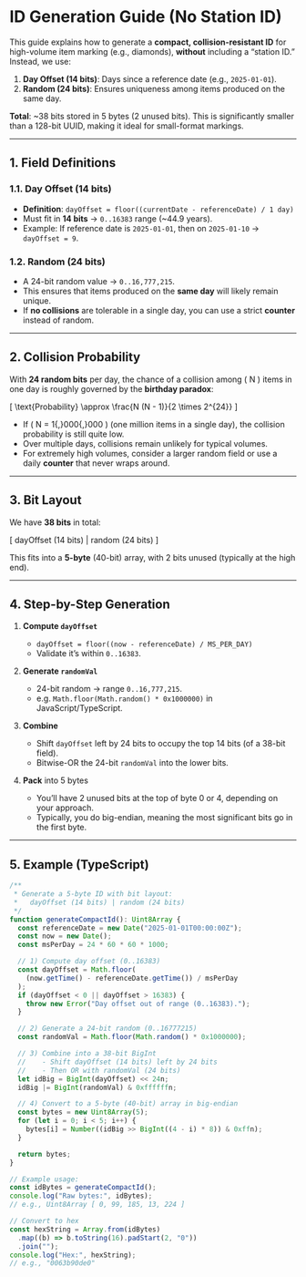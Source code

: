 # ID Generation Guide (No Station ID)

This guide explains how to generate a **compact, collision-resistant ID** for high-volume item marking (e.g., diamonds), **without** including a “station ID.” Instead, we use:

1. **Day Offset (14 bits)**: Days since a reference date (e.g., `2025-01-01`).  
2. **Random (24 bits)**: Ensures uniqueness among items produced on the same day.  

**Total**: ~38 bits stored in 5 bytes (2 unused bits). This is significantly smaller than a 128-bit UUID, making it ideal for small-format markings.

---

## 1. Field Definitions

### 1.1. Day Offset (14 bits)

- **Definition**: `dayOffset = floor((currentDate - referenceDate) / 1 day)`  
- Must fit in **14 bits** → `0..16383` range (~44.9 years).  
- Example: If reference date is `2025-01-01`, then on `2025-01-10` → `dayOffset = 9`.

### 1.2. Random (24 bits)

- A 24-bit random value → `0..16,777,215`.  
- This ensures that items produced on the **same day** will likely remain unique.  
- If **no collisions** are tolerable in a single day, you can use a strict **counter** instead of random.

---

## 2. Collision Probability

With **24 random bits** per day, the chance of a collision among \( N \) items in one day is roughly governed by the **birthday paradox**:

\[
  \text{Probability} \approx \frac{N (N - 1)}{2 \times 2^{24}}
\]

- If \( N = 1{,}000{,}000 \) (one million items in a single day), the collision probability is still quite low.  
- Over multiple days, collisions remain unlikely for typical volumes.  
- For extremely high volumes, consider a larger random field or use a daily **counter** that never wraps around.

---

## 3. Bit Layout

We have **38 bits** in total:

[ dayOffset (14 bits) | random (24 bits) ]


This fits into a **5-byte** (40-bit) array, with 2 bits unused (typically at the high end).

---

## 4. Step-by-Step Generation

1. **Compute `dayOffset`**  
   - `dayOffset = floor((now - referenceDate) / MS_PER_DAY)`  
   - Validate it’s within `0..16383`.  

2. **Generate `randomVal`**  
   - 24-bit random → range `0..16,777,215`.  
   - e.g. `Math.floor(Math.random() * 0x1000000)` in JavaScript/TypeScript.

3. **Combine**  
   - Shift `dayOffset` left by 24 bits to occupy the top 14 bits (of a 38-bit field).  
   - Bitwise-OR the 24-bit `randomVal` into the lower bits.

4. **Pack** into 5 bytes  
   - You’ll have 2 unused bits at the top of byte 0 or 4, depending on your approach.  
   - Typically, you do big-endian, meaning the most significant bits go in the first byte.

---

## 5. Example (TypeScript)

```ts
/**
 * Generate a 5-byte ID with bit layout:
 *   dayOffset (14 bits) | random (24 bits)
 */
function generateCompactId(): Uint8Array {
  const referenceDate = new Date("2025-01-01T00:00:00Z");
  const now = new Date();
  const msPerDay = 24 * 60 * 60 * 1000;

  // 1) Compute day offset (0..16383)
  const dayOffset = Math.floor(
    (now.getTime() - referenceDate.getTime()) / msPerDay
  );
  if (dayOffset < 0 || dayOffset > 16383) {
    throw new Error("Day offset out of range (0..16383).");
  }

  // 2) Generate a 24-bit random (0..16777215)
  const randomVal = Math.floor(Math.random() * 0x1000000);

  // 3) Combine into a 38-bit BigInt
  //    - Shift dayOffset (14 bits) left by 24 bits
  //    - Then OR with randomVal (24 bits)
  let idBig = BigInt(dayOffset) << 24n;
  idBig |= BigInt(randomVal) & 0xffffffn;

  // 4) Convert to a 5-byte (40-bit) array in big-endian
  const bytes = new Uint8Array(5);
  for (let i = 0; i < 5; i++) {
    bytes[i] = Number((idBig >> BigInt((4 - i) * 8)) & 0xffn);
  }

  return bytes;
}

// Example usage:
const idBytes = generateCompactId();
console.log("Raw bytes:", idBytes);
// e.g., Uint8Array [ 0, 99, 185, 13, 224 ]

// Convert to hex
const hexString = Array.from(idBytes)
  .map((b) => b.toString(16).padStart(2, "0"))
  .join("");
console.log("Hex:", hexString); 
// e.g., "0063b90de0"
